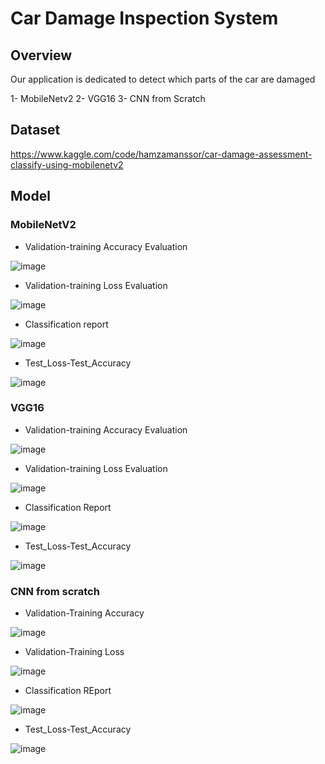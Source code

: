 
# Car Damage Inspection System
## Overview
Our application is dedicated to detect which parts of the car are damaged

1- MobileNetv2 
2- VGG16 
3- CNN from Scratch

## Dataset
https://www.kaggle.com/code/hamzamanssor/car-damage-assessment-classify-using-mobilenetv2

## Model
### MobileNetV2
- Validation-training Accuracy Evaluation

![image](https://github.com/user-attachments/assets/2146cff4-7f6f-4daa-990f-b9f9cc88365b)

- Validation-training Loss Evaluation 

![image](https://github.com/user-attachments/assets/9bbcd9d7-8a9f-4c6b-ae3a-fe5290ac28c8)

- Classification report 

![image](https://github.com/user-attachments/assets/945222c2-01a8-4da9-820f-e18bb1670e83)


- Test_Loss-Test_Accuracy

![image](https://github.com/user-attachments/assets/43642dac-47c7-47dc-b86f-f7ea70a6c41a)


### VGG16
- Validation-training Accuracy Evaluation

![image](https://github.com/user-attachments/assets/7ef19266-9124-482f-bab3-6513ee649d99)

- Validation-training Loss Evaluation 

![image](https://github.com/user-attachments/assets/2c67c4b7-f8ea-4601-bea8-b7afa54b9137)

- Classification Report

![image](https://github.com/user-attachments/assets/b5788d3f-b2be-4683-aa39-9b0f1b3fce8c)

- Test_Loss-Test_Accuracy

![image](https://github.com/user-attachments/assets/50731dd2-b3e0-4711-a8ca-8e9e58e3ac30)


### CNN from scratch
- Validation-Training Accuracy

![image](https://github.com/user-attachments/assets/9f66a661-2dff-4339-9ec2-03af12a4ab28)
- Validation-Training Loss

![image](https://github.com/user-attachments/assets/acb9ed5c-f8d3-4a43-96ab-ab8d02ffe6ae)
- Classification REport

![image](https://github.com/user-attachments/assets/7a02e878-8f6a-4569-8c4f-098e02ee0351)
- Test_Loss-Test_Accuracy

![image](https://github.com/user-attachments/assets/2ab379ef-3840-4f62-8586-f22b04ecfa78)







